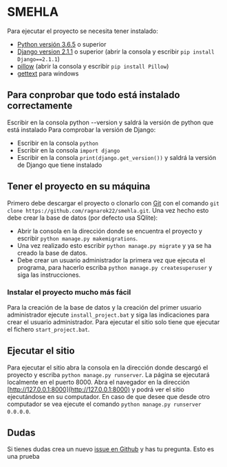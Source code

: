 # SMEHLA
Para ejecutar el proyecto se necesita tener instalado:
- [Python versión 3.6.5](https://www.python.org/downloads/release/python-365/) o superior
- [Django version 2.1.1](https://www.djangoproject.com/download/) o superior (abrir la consola y escribir `pip install Django==2.1.1`)
- [pillow](https://pypi.org/project/Pillow/) (abrir la consola y escribir `pip install Pillow`)
- [gettext](https://mlocati.github.io/articles/gettext-iconv-windows.html) para windows

## Para conprobar que todo está instalado correctamente
Escribir en la consola python --version y saldrá la versión de python que está instalado
Para comprobar la versión de Django:
- Escribir en la consola `python`
- Escribir en la consola `import django`
- Escribir en la consola `print(django.get_version())` y saldrá la versión de Django que tiene instalado

## Tener el proyecto en su máquina
Primero debe descargar el proyecto o clonarlo con [Git](https://git-scm.com/) con el comando `git clone https://github.com/ragnarok22/smehla.git`. Una vez hecho esto debe crear la base de datos (por defecto usa SQlite):
- Abrir la consola en la dirección donde se encuentra el proyecto y escribir `python manage.py makemigrations`.
- Una vez realizado esto escribir `python manage.py migrate` y ya se ha creado la base de datos.
- Debe crear un usuario administrador la primera vez que ejecuta el programa, para hacerlo escriba `python manage.py createsuperuser` y siga las instrucciones.

### Instalar el proyecto mucho más fácil
Para la creación de la base de datos y la creación del primer usuario administrador ejecute `install_project.bat` y siga las indicaciones para crear el usuario administrador. Para ejecutar el sitio solo tiene que ejecutar el fichero `start_project.bat`.

## Ejecutar el sitio
Para ejecutar el sitio abra la consola en la dirección donde descargó el proyecto y escriba `python manage.py runserver`. La página se ejecutará localmente en el puerto 8000. Abra el navegador en la dirección [http://127.0.0.1:8000](http://127.0.0.1:8000) y podrá ver el sitio ejecutándose en su computador. En caso de que desee que desde otro computador se vea ejecute el comando `python manage.py runserver 0.0.0.0`.

## Dudas
Si tienes dudas crea un nuevo [issue en Github](https://github.com/ragnarok22/smehla/issues/new) y has tu pregunta.
Esto es una prueba